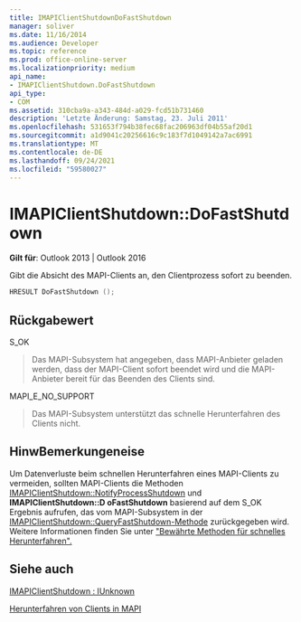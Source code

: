 ```yaml
---
title: IMAPIClientShutdownDoFastShutdown
manager: soliver
ms.date: 11/16/2014
ms.audience: Developer
ms.topic: reference
ms.prod: office-online-server
ms.localizationpriority: medium
api_name:
- IMAPIClientShutdown.DoFastShutdown
api_type:
- COM
ms.assetid: 310cba9a-a343-484d-a029-fcd51b731460
description: 'Letzte Änderung: Samstag, 23. Juli 2011'
ms.openlocfilehash: 531653f794b38fec68fac206963df04b55af20d1
ms.sourcegitcommit: a1d9041c20256616c9c183f7d1049142a7ac6991
ms.translationtype: MT
ms.contentlocale: de-DE
ms.lasthandoff: 09/24/2021
ms.locfileid: "59580027"
---
```

# <a name="imapiclientshutdowndofastshutdown"></a>IMAPIClientShutdown::DoFastShutdown

  
  
**Gilt für**: Outlook 2013 | Outlook 2016 
  
Gibt die Absicht des MAPI-Clients an, den Clientprozess sofort zu beenden.
  
```cpp
HRESULT DoFastShutdown ();
```

## <a name="return-value"></a>Rückgabewert

S_OK
  
> Das MAPI-Subsystem hat angegeben, dass MAPI-Anbieter geladen werden, dass der MAPI-Client sofort beendet wird und die MAPI-Anbieter bereit für das Beenden des Clients sind.
    
MAPI_E_NO_SUPPORT
  
> Das MAPI-Subsystem unterstützt das schnelle Herunterfahren des Clients nicht.
    
## <a name="remarks"></a>HinwBemerkungeneise

Um Datenverluste beim schnellen Herunterfahren eines MAPI-Clients zu vermeiden, sollten MAPI-Clients die Methoden [IMAPIClientShutdown::NotifyProcessShutdown](imapiclientshutdown-notifyprocessshutdown.md) und **IMAPIClientShutdown::D oFastShutdown** basierend auf dem S_OK Ergebnis aufrufen, das vom MAPI-Subsystem in der [IMAPIClientShutdown::QueryFastShutdown-Methode](imapiclientshutdown-queryfastshutdown.md) zurückgegeben wird. Weitere Informationen finden Sie unter ["Bewährte Methoden für schnelles Herunterfahren".](best-practices-for-fast-shutdown.md)
  
## <a name="see-also"></a>Siehe auch



[IMAPIClientShutdown : IUnknown](imapiclientshutdowniunknown.md)


[Herunterfahren von Clients in MAPI](client-shutdown-in-mapi.md)


